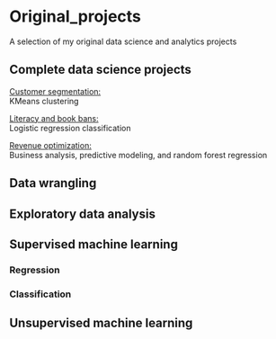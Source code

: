 # Original_projects
A selection of my original data science and analytics projects

## Complete data science projects 
[Customer segmentation:](./capstone)   
     KMeans clustering   
       
[Literacy and book bans:](./literacy_project)   
     Logistic regression classification

[Revenue optimization:](./revenue_analysis)    
     Business analysis, predictive modeling, and random forest regression

## Data wrangling


## Exploratory data analysis

## Supervised machine learning 

### Regression

### Classification

## Unsupervised machine learning
